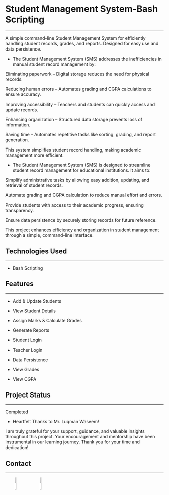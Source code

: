 <h1>Student Management System-Bash Scripting</h1>
<hr><p>A simple command-line Student Management System for efficiently handling student records, grades, and reports. Designed for easy use and data persistence.</p><ul>
<li>The Student Management System (SMS) addresses the inefficiencies in manual student record management by:</li>
</ul>
<p>Eliminating paperwork – Digital storage reduces the need for physical records.</p>
<p>Reducing human errors – Automates grading and CGPA calculations to ensure accuracy.</p>
<p>Improving accessibility – Teachers and students can quickly access and update records.</p>
<p>Enhancing organization – Structured data storage prevents loss of information.</p>
<p>Saving time – Automates repetitive tasks like sorting, grading, and report generation.</p>
<p>This system simplifies student record handling, making academic management more efficient.</p><ul>
<li>The Student Management System (SMS) is designed to streamline student record management for educational institutions. It aims to:</li>
</ul>
<p>Simplify administrative tasks by allowing easy addition, updating, and retrieval of student records.</p>
<p>Automate grading and CGPA calculation to reduce manual effort and errors.</p>
<p>Provide students with access to their academic progress, ensuring transparency.</p>
<p>Ensure data persistence by securely storing records for future reference.</p>
<p>This project enhances efficiency and organization in student management through a simple, command-line interface.</p><h2>Technologies Used</h2>
<hr><ul>
<li>Bash Scripting</li>
</ul><h2>Features</h2>
<hr><ul>
<li>Add &amp; Update Students</li>
</ul><ul>
<li>View Student Details</li>
</ul><ul>
<li>Assign Marks &amp; Calculate Grades</li>
</ul><ul>
<li>Generate Reports</li>
</ul><ul>
<li>Student Login</li>
</ul><ul>
<li>Teacher Login</li>
</ul><ul>
<li>Data Persistence</li>
</ul><ul>
<li>View Grades</li>
</ul><ul>
<li>View CGPA</li>
</ul><h2>Project Status</h2>
<hr><p>Completed</p><ul>
<li>Heartfelt Thanks to Mr. Luqman Waseem!</li>
</ul>
<p>I am truly grateful for your support, guidance, and valuable insights throughout this project. Your encouragement and mentorship have been instrumental in our learning journey. Thank you for your time and dedication!</p><h2>Contact</h2>
<hr><p><span style="margin-right: 30px;"></span><a href="https://www.linkedin.com/in/syed-ayaan-hassan-shah-4993a532a/"><img target="_blank" src="https://cdn.jsdelivr.net/gh/devicons/devicon/icons/linkedin/linkedin-original.svg" style="width: 10%;"></a><span style="margin-right: 30px;"></span><a href="https://github.com/AyaanHassanShah/Ayaan-Hassan-Shah"><img target="_blank" src="https://cdn.jsdelivr.net/gh/devicons/devicon/icons/github/github-original.svg" style="width: 10%;"></a></p>
